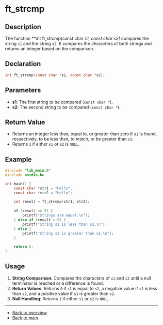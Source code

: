 # ft_strcmp

## Description

The function **int ft_strcmp(const char *s1, const char *s2)** compares the string `s1` and the string `s2`. It compares the characters of both strings and returns an integer based on the comparison.

## Declaration

```c
int ft_strcmp(const char *s1, const char *s2);
```

## Parameters

- **s1**: The first string to be compared (`const char *`).
- **s2**: The second string to be compared (`const char *`).

## Return Value

- Returns an integer less than, equal to, or greater than zero if `s1` is found, respectively, to be less than, to match, or be greater than `s2`.
- Returns `1` if either `s1` or `s2` is `NULL`.

## Example

```c
#include "lib_main.h"
#include <stdio.h>

int main() {
    const char *str1 = "Hello";
    const char *str2 = "Hello";
    
    int result = ft_strcmp(str1, str2);
    
    if (result == 0) {
        printf("Strings are equal.\n");
    } else if (result < 0) {
        printf("String s1 is less than s2.\n");
    } else {
        printf("String s1 is greater than s2.\n");
    }
    
    return 0;
}
```

## Usage

1. **String Comparison**: Compares the characters of `s1` and `s2` until a null terminator is reached or a difference is found.
2. **Return Values**: Returns `0` if `s1` is equal to `s2`, a negative value if `s1` is less than `s2`, and a positive value if `s1` is greater than `s2`.
3. **Null Handling**: Returns `1` if either `s1` or `s2` is `NULL`.

---

- [Back to overview](../Overview_about_function.md)
- [Back to main](/)
